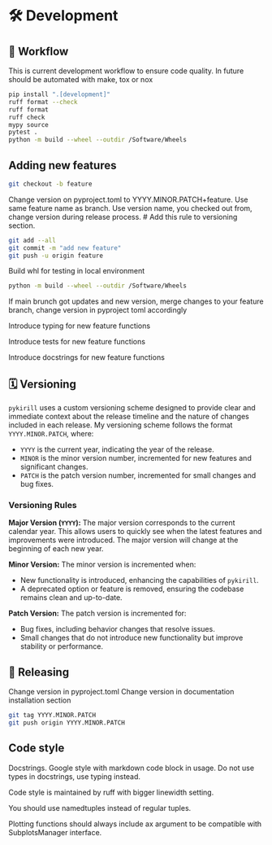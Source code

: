 # 🛠️ Development

## 🔄 Workflow

This is current development workflow to ensure code quality. In future should be automated with make, tox or nox

```bash
pip install ".[development]"
ruff format --check
ruff format
ruff check
mypy source
pytest .
python -m build --wheel --outdir /Software/Wheels
```

## Adding new features

```bash
git checkout -b feature
```

Change version on pyproject.toml to YYYY.MINOR.PATCH+feature. Use same feature name as branch. Use version name, you checked out from, change version during release process. # Add this rule to versioning section.

```bash
git add --all
git commit -m "add new feature"
git push -u origin feature
```

Build whl for testing in local environment

```bash
python -m build --wheel --outdir /Software/Wheels
```

If main brunch got updates and new version, merge changes to your feature branch, change version in pyproject toml accordingly

Introduce typing for new feature functions

Introduce tests for new feature functions

Introduce docstrings for new feature functions

## 🗓️ Versioning

`pykirill` uses a custom versioning scheme designed to provide clear and immediate context about the release timeline and the nature of changes included in each release. My versioning scheme follows the format `YYYY.MINOR.PATCH`, where:

- `YYYY` is the current year, indicating the year of the release.
- `MINOR` is the minor version number, incremented for new features and significant changes.
- `PATCH` is the patch version number, incremented for small changes and bug fixes.

### Versioning Rules

**Major Version (`YYYY`):**
The major version corresponds to the current calendar year. This allows users to quickly see when the latest features and improvements were introduced. The major version will change at the beginning of each new year.

**Minor Version:**
The minor version is incremented when:

- New functionality is introduced, enhancing the capabilities of `pykirill`.
- A deprecated option or feature is removed, ensuring the codebase remains clean and up-to-date.

**Patch Version:**
The patch version is incremented for:

- Bug fixes, including behavior changes that resolve issues.
- Small changes that do not introduce new functionality but improve stability or performance.

## 🚀 Releasing

Change version in pyproject.toml
Change version in documentation installation section

```bash
git tag YYYY.MINOR.PATCH
git push origin YYYY.MINOR.PATCH
```

## Code style

Docstrings. Google style with markdown code block in usage. Do not use types in docstrings, use typing instead.

Code style is maintained by ruff with bigger linewidth setting.

You should use namedtuples instead of regular tuples.

Plotting functions should always include ax argument to be compatible with SubplotsManager interface.